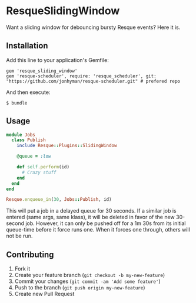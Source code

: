 # ResqueSlidingWindow

Want a sliding window for debouncing bursty Resque events? Here it is.

## Installation

Add this line to your application's Gemfile:

    gem 'resque_sliding_window'
    gem 'resque-scheduler', require: 'resque_scheduler', git: "https://github.com/jonhyman/resque-scheduler.git" # prefered repo

And then execute:

    $ bundle

## Usage

```ruby
module Jobs
  class Publish
    include Resque::Plugins::SlidingWindow

    @queue = :low

    def self.perform(id)
      # Crazy stuff
    end
  end
end

Resque.enqueue_in(30, Jobs::Publish, id)
```

This will put a job in a delayed queue for 30 seconds. If a similar job is entered (same args, same klass),
it will be deleted in favor of the new 30-second job. However, it can only be
pushed off for a 1m 30s from its initial queue-time before it force runs one. When it forces
one through, others will not be run.

## Contributing

1. Fork it
2. Create your feature branch (`git checkout -b my-new-feature`)
3. Commit your changes (`git commit -am 'Add some feature'`)
4. Push to the branch (`git push origin my-new-feature`)
5. Create new Pull Request
